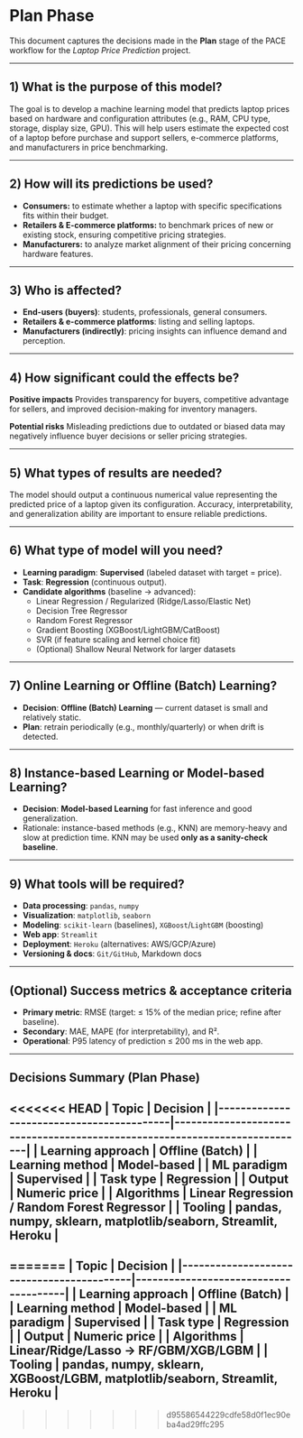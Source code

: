 # Plan Phase

This document captures the decisions made in the **Plan** stage of the PACE workflow for the *Laptop Price Prediction* project.

---

## 1) What is the purpose of this model?
The goal is to develop a machine learning model that predicts laptop prices based on hardware and configuration attributes (e.g., RAM, CPU type, storage, display size, GPU). This will help users estimate the expected cost of a laptop before purchase and support sellers, e-commerce platforms, and manufacturers in price benchmarking.

---

## 2) How will its predictions be used?
- **Consumers:** to estimate whether a laptop with specific specifications fits within their budget. 
- **Retailers & E-commerce platforms:** to benchmark prices of new or existing stock, ensuring competitive pricing strategies. 
- **Manufacturers:** to analyze market alignment of their pricing concerning hardware features.

---

## 3) Who is affected?
- **End-users (buyers)**: students, professionals, general consumers.
- **Retailers & e-commerce platforms**: listing and selling laptops.
- **Manufacturers (indirectly)**: pricing insights can influence demand and perception.

---

## 4) How significant could the effects be?
**Positive impacts**
Provides transparency for buyers, competitive advantage for sellers, and improved decision-making for inventory managers.

**Potential risks**
Misleading predictions due to outdated or biased data may negatively influence buyer decisions or seller pricing strategies.

---

## 5) What types of results are needed?
The model should output a continuous numerical value representing the predicted price of a laptop given its configuration. Accuracy, interpretability, and generalization ability are important to ensure reliable predictions.

---

## 6) What type of model will you need?
- **Learning paradigm**: **Supervised** (labeled dataset with target = price).
- **Task**: **Regression** (continuous output).
- **Candidate algorithms** (baseline → advanced):
  - Linear Regression / Regularized (Ridge/Lasso/Elastic Net)
  - Decision Tree Regressor
  - Random Forest Regressor
  - Gradient Boosting (XGBoost/LightGBM/CatBoost)
  - SVR (if feature scaling and kernel choice fit)
  - (Optional) Shallow Neural Network for larger datasets

---

## 7) Online Learning or Offline (Batch) Learning?
- **Decision**: **Offline (Batch) Learning** — current dataset is small and relatively static.
- **Plan**: retrain periodically (e.g., monthly/quarterly) or when drift is detected.

---

## 8) Instance-based Learning or Model-based Learning?
- **Decision**: **Model-based Learning** for fast inference and good generalization.
- Rationale: instance-based methods (e.g., KNN) are memory-heavy and slow at prediction time. KNN may be used **only as a sanity-check baseline**.

---

## 9) What tools will be required?
- **Data processing**: `pandas`, `numpy`
- **Visualization**: `matplotlib`, `seaborn`
- **Modeling**: `scikit-learn` (baselines), `XGBoost`/`LightGBM` (boosting)
- **Web app**: `Streamlit`
- **Deployment**: `Heroku` (alternatives: AWS/GCP/Azure)
- **Versioning & docs**: `Git/GitHub`, Markdown docs

---

## (Optional) Success metrics & acceptance criteria
- **Primary metric**: RMSE (target: ≤ 15% of the median price; refine after baseline).
- **Secondary**: MAE, MAPE (for interpretability), and R².
- **Operational**: P95 latency of prediction ≤ 200 ms in the web app.

---

## Decisions Summary (Plan Phase)

<<<<<<< HEAD
| Topic                                    | Decision                                                                  |
|------------------------------------------|---------------------------------------------------------------------------|
| Learning approach                         | **Offline (Batch)**                                                       |
| Learning method                           | **Model-based**                                                           |
| ML paradigm                               | **Supervised**                                                            |
| Task type                                 | **Regression**                                                            |
| Output                                    | **Numeric price**                                                         |
| Algorithms                                | Linear Regression / Random Forest Regressor                               |
| Tooling                                   | pandas, numpy, sklearn, matplotlib/seaborn, Streamlit, Heroku |
---
=======
| Topic                                    | Decision                             |
|------------------------------------------|--------------------------------------|
| Learning approach                         | **Offline (Batch)**                  |
| Learning method                           | **Model-based**                      |
| ML paradigm                               | **Supervised**                       |
| Task type                                 | **Regression**                       |
| Output                                    | **Numeric price**                    |
| Algorithms                                | Linear/Ridge/Lasso → RF/GBM/XGB/LGBM |
| Tooling                                   | pandas, numpy, sklearn, XGBoost/LGBM, matplotlib/seaborn, Streamlit, Heroku |
---
>>>>>>> d95586544229cdfe58d0f1ec90eba4ad29ffc295
